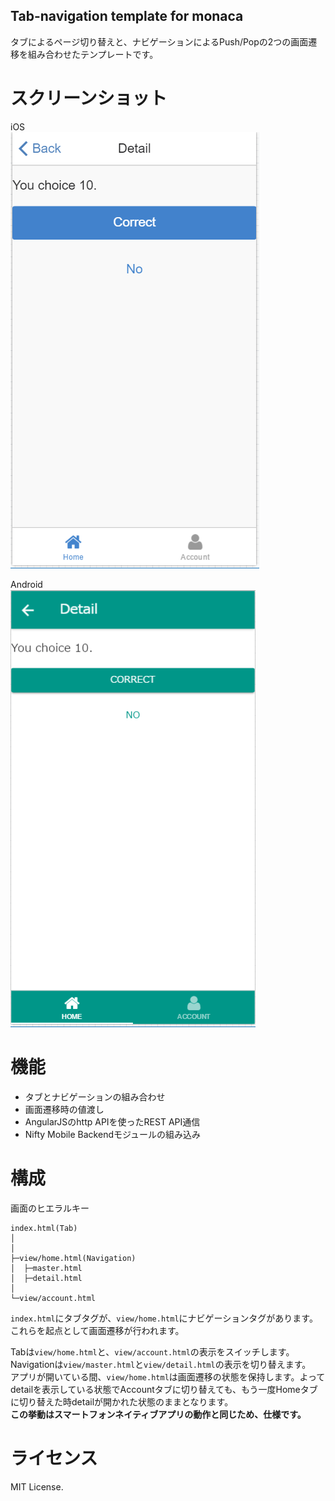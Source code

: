 Tab-navigation template for monaca
---

タブによるページ切り替えと、ナビゲーションによるPush/Popの2つの画面遷移を組み合わせたテンプレートです。

# スクリーンショット
iOS  
![iOS](docs/ios.png)

Android  
![Android](docs/android.png)

# 機能
- タブとナビゲーションの組み合わせ
- 画面遷移時の値渡し
- AngularJSのhttp APIを使ったREST API通信
- Nifty Mobile Backendモジュールの組み込み

# 構成
画面のヒエラルキー

```
index.html(Tab)
│
│
├─view/home.html(Navigation)
│  ├─master.html
│  ├─detail.html
│
└─view/account.html
```

`index.html`にタブタグが、`view/home.html`にナビゲーションタグがあります。これらを起点として画面遷移が行われます。

Tabは`view/home.html`と、`view/account.html`の表示をスイッチします。Navigationは`view/master.html`と`view/detail.html`の表示を切り替えます。  
アプリが開いている間、`view/home.html`は画面遷移の状態を保持します。よってdetailを表示している状態でAccountタブに切り替えても、もう一度Homeタブに切り替えた時detailが開かれた状態のままとなります。  
__この挙動はスマートフォンネイティブアプリの動作と同じため、仕様です。__

# ライセンス
MIT License.
